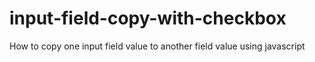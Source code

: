 # input-field-copy-with-checkbox
How to copy one input field value to another field value using javascript
